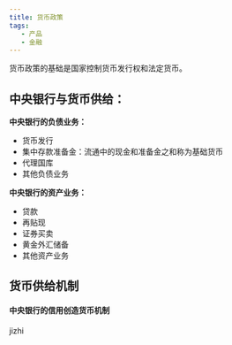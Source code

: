 ```yaml
---
title: 货币政策
tags:
   - 产品
   - 金融
---
```


货币政策的基础是国家控制货币发行权和法定货币。

## 中央银行与货币供给：
**中央银行的负债业务：**
* 货币发行
* 集中存款准备金：流通中的现金和准备金之和称为基础货币
* 代理国库
* 其他负债业务

**中央银行的资产业务：**
* 贷款
* 再贴现
* 证券买卖
* 黄金外汇储备
* 其他资产业务

## 货币供给机制

#### 中央银行的信用创造货币机制

jizhi






